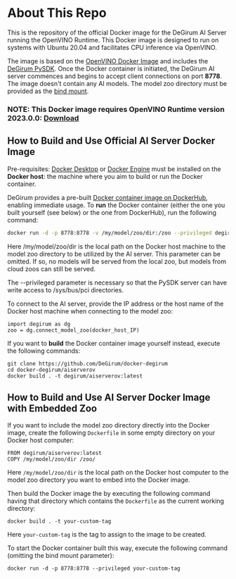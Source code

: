 # About This Repo

This is the repository of the official Docker image for the DeGirum AI Server running the OpenVINO Runtime. This Docker image is designed to run on systems with Ubuntu 20.04 and facilitates CPU inference via OpenVINO.

The image is based on the [OpenVINO Docker Image](https://hub.docker.com/r/openvino/ubuntu20_runtime) and includes the [DeGirum PySDK](https://docs.degirum.com/content/pysdk/).
Once the Docker container is initiated, the DeGirum AI server commences and begins to accept client connections on port **8778**.
The image doesn't contain any AI models. The model zoo directory must be provided as the [bind mount](https://docs.docker.com/storage/bind-mounts/).

### NOTE: This Docker image requires OpenVINO Runtime version 2023.0.0: [Download](https://storage.openvinotoolkit.org/repositories/openvino/packages/)

## How to Build and Use Official AI Server Docker Image

Pre-requisites: [Docker Desktop](https://www.docker.com/get-started/) or [Docker Engine](https://docs.docker.com/engine/install/) must be installed on the **Docker host**: the machine where you aim to build or run the Docker container.

DeGirum provides a pre-built [Docker container image on DockerHub](https://hub.docker.com/r/degirum/aiserverov), enabling immediate usage. To **run** the Docker container (either the one you built yourself (see below) or the one from DockerHub), run the following command:

```bash
docker run -d -p 8778:8778 -v /my/model/zoo/dir:/zoo --privileged degirum/aiserverov:latest
```

Here /my/model/zoo/dir is the local path on the Docker host machine to the model zoo directory to be utilized by the AI server. This parameter can be omitted. If so, no models will be served from the local zoo, but models from cloud zoos can still be served.

The --privileged parameter is necessary so that the PySDK server can have write access to /sys/bus/pci directories.

To connect to the AI server, provide the IP address or the host name of the Docker host machine when connecting to the model zoo:

    import degirum as dg
    zoo = dg.connect_model_zoo(docker_host_IP)

If you want to **build** the Docker container image yourself instead, execute the following commands:

    git clone https://github.com/DeGirum/docker-degirum
    cd docker-degirum/aiserverov
    docker build . -t degirum/aiserverov:latest


## How to Build and Use AI Server Docker Image with Embedded Zoo

If you want to include the model zoo directory directly into the Docker image, create the following `Dockerfile` in some empty directory on your Docker host computer:

    FROM degirum/aiserverov:latest
    COPY /my/model/zoo/dir /zoo/

Here `/my/model/zoo/dir` is the local path on the Docker host computer to the model zoo directory you want to embed into the Docker image.

Then build the Docker image the by executing the following command having that directory which contains the `Dockerfile` as the current working directory:
    
    docker build . -t your-custom-tag
    
Here `your-custom-tag` is the tag to assign to the image to be created.
    
To start the Docker container built this way, execute the following command (omitting the bind mount parameter):

    docker run -d -p 8778:8778 --privileged your-custom-tag

